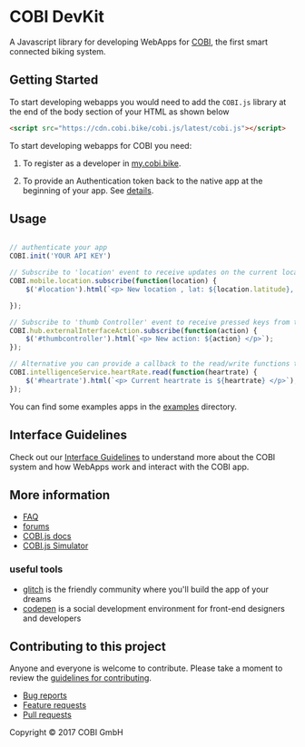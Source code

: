 # COBI DevKit

A Javascript library for developing WebApps for [COBI](cobi.bike), the first smart connected biking system.

## Getting Started

To start developing webapps you would need to add the `COBI.js` library at the end of the body section of your HTML as shown below
```html
<script src="https://cdn.cobi.bike/cobi.js/latest/cobi.js"></script>
```

To start developing webapps for COBI you need:
1. To register as a developer in [my.cobi.bike](https://my.cobi.bike).

2. To provide an Authentication token back to the native app at the beginning of your app. See [details](https://cobi-bike.github.io/COBI.js/#COBI.init).

## Usage

```javascript

// authenticate your app
COBI.init('YOUR API KEY')

// Subscribe to 'location' event to receive updates on the current location
COBI.mobile.location.subscribe(function(location) {
    $('#location').html(`<p> New location , lat: ${location.latitude}, lon: ${location.longitude} </p>`);

});

// Subscribe to 'thumb Controller' event to receive pressed keys from the COBI Thumb Controller
COBI.hub.externalInterfaceAction.subscribe(function(action) {
    $('#thumbcontroller').html(`<p> New action: ${action} </p>`);
});

// Alternative you can provide a callback to the read/write functions to receive only the next incoming event, not every update
COBI.intelligenceService.heartRate.read(function(heartrate) {
    $('#heartrate').html(`<p> Current heartrate is ${heartrate} </p>`);
});
```

You can find some examples apps in the [examples](examples) directory.

## Interface Guidelines

Check out our [Interface Guidelines](interface-guidelines.md) to understand more about the COBI system and how WebApps work and interact with the COBI app.

## More information

- [FAQ](FAQ.md)
- [forums](forums.cobi.bike)
- [COBI.js docs](https://cobi-bike.github.io/COBI.js/)
- [COBI.js Simulator](https://github.com/cobi-bike/COBI.js-simulator)

### useful tools

- [glitch](https://glitch.com/) is the friendly community where you'll build the app of your dreams
- [codepen](https://codepen.io/) is a social development environment for front-end designers and developers


## Contributing to this project

Anyone and everyone is welcome to contribute. Please take a moment to
review the [guidelines for contributing](CONTRIBUTING.md).

* [Bug reports](CONTRIBUTING.md#bugs)
* [Feature requests](CONTRIBUTING.md#features)
* [Pull requests](CONTRIBUTING.md#pull-requests)

Copyright © 2017 COBI GmbH
